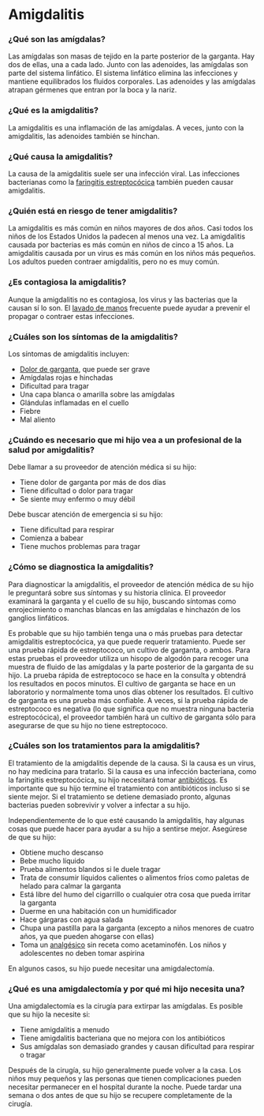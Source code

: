 Amigdalitis
===========


### ¿Qué son las amígdalas?


Las amígdalas son masas de tejido en la parte posterior de la garganta. Hay dos de ellas, una a cada lado. Junto con las adenoides, las amígdalas son parte del sistema linfático. El sistema linfático elimina las infecciones y mantiene equilibrados los fluidos corporales. Las adenoides y las amígdalas atrapan gérmenes que entran por la boca y la nariz.


### ¿Qué es la amigdalitis?


La amigdalitis es una inflamación de las amígdalas. A veces, junto con la amigdalitis, las adenoides también se hinchan.


### ¿Qué causa la amigdalitis?


La causa de la amigdalitis suele ser una infección viral. Las infecciones bacterianas como la [faringitis estreptocócica](https://medlineplus.gov/spanish/streptococcalinfections.html) también pueden causar amigdalitis.


### ¿Quién está en riesgo de tener amigdalitis?


La amigdalitis es más común en niños mayores de dos años. Casi todos los niños de los Estados Unidos la padecen al menos una vez. La amigdalitis causada por bacterias es más común en niños de cinco a 15 años. La amigdalitis causada por un virus es más común en los niños más pequeños. Los adultos pueden contraer amigdalitis, pero no es muy común.


### ¿Es contagiosa la amigdalitis?


Aunque la amigdalitis no es contagiosa, los virus y las bacterias que la causan sí lo son. El [lavado de manos](https://medlineplus.gov/spanish/germsandhygiene.html) frecuente puede ayudar a prevenir el propagar o contraer estas infecciones.


### ¿Cuáles son los síntomas de la amigdalitis?


Los síntomas de amigdalitis incluyen:


* [Dolor de garganta](https://medlineplus.gov/spanish/sorethroat.html), que puede ser grave
* Amígdalas rojas e hinchadas
* Dificultad para tragar
* Una capa blanca o amarilla sobre las amígdalas
* Glándulas inflamadas en el cuello
* Fiebre
* Mal aliento


### ¿Cuándo es necesario que mi hijo vea a un profesional de la salud por amigdalitis?


Debe llamar a su proveedor de atención médica si su hijo:


* Tiene dolor de garganta por más de dos días
* Tiene dificultad o dolor para tragar
* Se siente muy enfermo o muy débil


Debe buscar atención de emergencia si su hijo:


* Tiene dificultad para respirar
* Comienza a babear
* Tiene muchos problemas para tragar


### ¿Cómo se diagnostica la amigdalitis?


Para diagnosticar la amigdalitis, el proveedor de atención médica de su hijo le preguntará sobre sus síntomas y su historia clínica. El proveedor examinará la garganta y el cuello de su hijo, buscando síntomas como enrojecimiento o manchas blancas en las amígdalas e hinchazón de los ganglios linfáticos.


Es probable que su hijo también tenga una o más pruebas para detectar amigdalitis estreptocócica, ya que puede requerir tratamiento. Puede ser una prueba rápida de estreptococo, un cultivo de garganta, o ambos. Para estas pruebas el proveedor utiliza un hisopo de algodón para recoger una muestra de fluido de las amígdalas y la parte posterior de la garganta de su hijo. La prueba rápida de estreptococo se hace en la consulta y obtendrá los resultados en pocos minutos. El cultivo de garganta se hace en un laboratorio y normalmente toma unos días obtener los resultados. El cultivo de garganta es una prueba más confiable. A veces, si la prueba rápida de estreptococo es negativa (lo que significa que no muestra ninguna bacteria estreptocócica), el proveedor también hará un cultivo de garganta sólo para asegurarse de que su hijo no tiene estreptococo.


### ¿Cuáles son los tratamientos para la amigdalitis?


El tratamiento de la amigdalitis depende de la causa. Si la causa es un virus, no hay medicina para tratarlo. Si la causa es una infección bacteriana, como la faringitis estreptocócica, su hijo necesitará tomar [antibióticos](https://medlineplus.gov/spanish/antibiotics.html). Es importante que su hijo termine el tratamiento con antibióticos incluso si se siente mejor. Si el tratamiento se detiene demasiado pronto, algunas bacterias pueden sobrevivir y volver a infectar a su hijo.


Independientemente de lo que esté causando la amigdalitis, hay algunas cosas que puede hacer para ayudar a su hijo a sentirse mejor. Asegúrese de que su hijo:


* Obtiene mucho descanso
* Bebe mucho líquido
* Prueba alimentos blandos si le duele tragar
* Trata de consumir líquidos calientes o alimentos fríos como paletas de helado para calmar la garganta
* Está libre del humo del cigarrillo o cualquier otra cosa que pueda irritar la garganta
* Duerme en una habitación con un humidificador
* Hace gárgaras con agua salada
* Chupa una pastilla para la garganta (excepto a niños menores de cuatro años, ya que pueden ahogarse con ellas)
* Toma un [analgésico](https://medlineplus.gov/spanish/painrelievers.html) sin receta como acetaminofén. Los niños y adolescentes no deben tomar aspirina


En algunos casos, su hijo puede necesitar una amigdalectomía.


### ¿Qué es una amigdalectomía y por qué mi hijo necesita una?


Una amigdalectomía es la cirugía para extirpar las amígdalas. Es posible que su hijo la necesite si:


* Tiene amigdalitis a menudo
* Tiene amigdalitis bacteriana que no mejora con los antibióticos
* Sus amígdalas son demasiado grandes y causan dificultad para respirar o tragar


Después de la cirugía, su hijo generalmente puede volver a la casa. Los niños muy pequeños y las personas que tienen complicaciones pueden necesitar permanecer en el hospital durante la noche. Puede tardar una semana o dos antes de que su hijo se recupere completamente de la cirugía.

